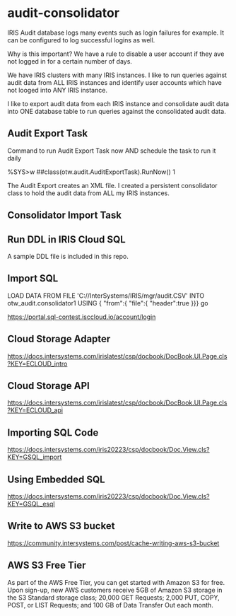 # audit-consolidator

IRIS Audit database logs many events such as login failures for example. It can be configured to log successful logins as well. 

Why is this important? We have a rule to disable a user account if they ave not logged in for a certain number of days.

We have IRIS clusters with many IRIS instances. I like to run queries against audit data from ALL IRIS instances and identify user accounts which have not looged into ANY IRIS instance.

I like to export audit data from each IRIS instance and consolidate audit data into ONE database table to run queries against the consolidated audit data.

## Audit Export Task

Command to run Audit Export Task now AND schedule the task to run it daily

%SYS>w ##class(otw.audit.AuditExportTask).RunNow()
1

The Audit Export creates an XML file. I created a persistent consolidator class to hold the audit data from ALL my IRIS instances.

## Consolidator Import Task

## Run DDL in IRIS Cloud SQL

A sample DDL file is included in this repo.

## Import SQL

LOAD DATA FROM FILE 'C://InterSystems/IRIS/mgr/audit.CSV'
INTO otw_audit.consolidator1
USING {
 "from":{
    "file":{
     "header":true
   }}}
go

https://portal.sql-contest.isccloud.io/account/login

## Cloud Storage Adapter

https://docs.intersystems.com/irislatest/csp/docbook/DocBook.UI.Page.cls?KEY=ECLOUD_intro

## Cloud Storage API

https://docs.intersystems.com/irislatest/csp/docbook/DocBook.UI.Page.cls?KEY=ECLOUD_api

## Importing SQL Code

https://docs.intersystems.com/iris20223/csp/docbook/Doc.View.cls?KEY=GSQL_import

## Using Embedded SQL

https://docs.intersystems.com/iris20223/csp/docbook/Doc.View.cls?KEY=GSQL_esql

## Write to AWS S3 bucket

https://community.intersystems.com/post/cache-writing-aws-s3-bucket

## AWS S3 Free Tier

As part of the AWS Free Tier, you can get started with Amazon S3 for free. Upon sign-up, new AWS customers receive 5GB of Amazon S3 storage in the S3 Standard storage class; 20,000 GET Requests; 2,000 PUT, COPY, POST, or LIST Requests; and 100 GB of Data Transfer Out each month.
